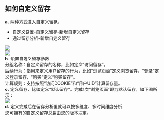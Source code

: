 ## 如何自定义留存  
**a.** 两种方式进入自定义留存。  
* 自定义设置-自定义留存-新增自定义留存  
* 通过留存分析-新增自定义留存  

![](http://www.shujike.com/docsimg/自定义留存1.jpg)  
![](http://www.shujike.com/docsimg/自定义留存2.jpg)  
**b.** 设置自定义留存参数  
分组名称：自定义留存的名称，比如定义“访问留存”。  
后续行为：指用来定义用户留存的行为，比如“浏览页面”定义浏览留存，“登录”定义登录留存，“购买”定义“购买留存”。  
计算规则：支持按照“访问COOKIE”和“用户UID”计算留存量。  
**c.** 定义留存，比如定义“默认留存”。完成1次“浏览页面”即为默认留存。如下图所示：  
![](http://www.shujike.com/docsimg/自定义留存3.jpg)  
**d.** 定义完成后在留存分析里就可以按多维度、多时间维度分析  
您可拥有的自定义留存总数由您的版本决定。  

